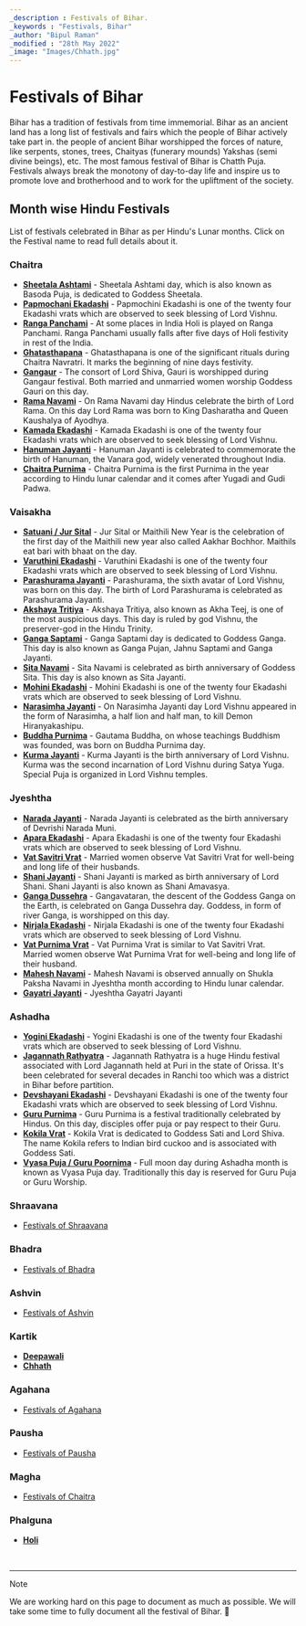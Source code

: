 ```yaml
---
_description : Festivals of Bihar.
_keywords : "Festivals, Bihar"
_author: "Bipul Raman"
_modified : "28th May 2022"
_image: "Images/Chhath.jpg"
---
```


# Festivals of Bihar

Bihar has a tradition of festivals from time immemorial. Bihar as an ancient land has a long list of festivals and fairs which the people of Bihar actively take part in. the people of ancient Bihar worshipped the forces of nature, like serpents, stones, trees, Chaityas (funerary mounds) Yakshas (semi divine beings), etc. The most famous festival of Bihar is Chatth Puja. Festivals always break the monotony of day-to-day life and inspire us to promote love and brotherhood and to work for the upliftment of the society.

## Month wise Hindu Festivals

List of festivals celebrated in Bihar as per Hindu's Lunar months. Click on the Festival name to read full details about it.

### Chaitra

- **[Sheetala Ashtami]()** - Sheetala Ashtami day, which is also known as Basoda Puja, is dedicated to Goddess Sheetala.
- **[Papmochani Ekadashi]()** - Papmochini Ekadashi is one of the twenty four Ekadashi vrats which are observed to seek blessing of Lord Vishnu.
- **[Ranga Panchami]()** - At some places in India Holi is played on Ranga Panchami. Ranga Panchami usually falls after five days of Holi festivity in rest of the India.
- **[Ghatasthapana]()** - Ghatasthapana is one of the significant rituals during Chaitra Navratri. It marks the beginning of nine days festivity.
- **[Gangaur]()** - The consort of Lord Shiva, Gauri is worshipped during Gangaur festival. Both married and unmarried women worship Goddess Gauri on this day.
- **[Rama Navami]()** - On Rama Navami day Hindus celebrate the birth of Lord Rama. On this day Lord Rama was born to King Dasharatha and Queen Kaushalya of Ayodhya.
- **[Kamada Ekadashi]()** - Kamada Ekadashi is one of the twenty four Ekadashi vrats which are observed to seek blessing of Lord Vishnu.
- **[Hanuman Jayanti]()** - Hanuman Jayanti is celebrated to commemorate the birth of Hanuman, the Vanara god, widely venerated throughout India.
- **[Chaitra Purnima]()** - Chaitra Purnima is the first Purnima in the year according to Hindu lunar calendar and it comes after Yugadi and Gudi Padwa.

### Vaisakha

- **[Satuani / Jur Sital]()** - Jur Sital or Maithili New Year is the celebration of the first day of the Maithili new year also called Aakhar Bochhor. Maithils eat bari with bhaat on the day.
- **[Varuthini Ekadashi]()** - Varuthini Ekadashi is one of the twenty four Ekadashi vrats which are observed to seek blessing of Lord Vishnu.
- **[Parashurama Jayanti]()** - Parashurama, the sixth avatar of Lord Vishnu, was born on this day. The birth of Lord Parashurama is celebrated as Parashurama Jayanti.
- **[Akshaya Tritiya]()** - Akshaya Tritiya, also known as Akha Teej, is one of the most auspicious days. This day is ruled by god Vishnu, the preserver-god in the Hindu Trinity.
- **[Ganga Saptami]()** - Ganga Saptami day is dedicated to Goddess Ganga. This day is also known as Ganga Pujan, Jahnu Saptami and Ganga Jayanti.
- **[Sita Navami]()** - Sita Navami is celebrated as birth anniversary of Goddess Sita. This day is also known as Sita Jayanti.
- **[Mohini Ekadashi]()** - Mohini Ekadashi is one of the twenty four Ekadashi vrats which are observed to seek blessing of Lord Vishnu.
- **[Narasimha Jayanti]()** - On Narasimha Jayanti day Lord Vishnu appeared in the form of Narasimha, a half lion and half man, to kill Demon Hiranyakashipu.
- **[Buddha Purnima]()** - Gautama Buddha, on whose teachings Buddhism was founded, was born on Buddha Purnima day.
- **[Kurma Jayanti]()** - Kurma Jayanti is the birth anniversary of Lord Vishnu. Kurma was the second incarnation of Lord Vishnu during Satya Yuga. Special Puja is organized in Lord Vishnu temples.

### Jyeshtha

- **[Narada Jayanti]()** - Narada Jayanti is celebrated as the birth anniversary of Devrishi Narada Muni.
- **[Apara Ekadashi]()** - Apara Ekadashi is one of the twenty four Ekadashi vrats which are observed to seek blessing of Lord Vishnu.
- **[Vat Savitri Vrat]()** - Married women observe Vat Savitri Vrat for well-being and long life of their husbands.
- **[Shani Jayanti]()** - Shani Jayanti is marked as birth anniversary of Lord Shani. Shani Jayanti is also known as Shani Amavasya.
- **[Ganga Dussehra]()** - Gangavataran, the descent of the Goddess Ganga on the Earth, is celebrated on Ganga Dussehra day. Goddess, in form of river Ganga, is worshipped on this day.
- **[Nirjala Ekadashi]()** - Nirjala Ekadashi is one of the twenty four Ekadashi vrats which are observed to seek blessing of Lord Vishnu.
- **[Vat Purnima Vrat]()** - Vat Purnima Vrat is similar to Vat Savitri Vrat. Married women observe Wat Purnima Vrat for well-being and long life of their husband.
- **[Mahesh Navami]()** - Mahesh Navami is observed annually on Shukla Paksha Navami in Jyeshtha month according to Hindu lunar calendar.
- **[Gayatri Jayanti]()** - Jyeshtha Gayatri Jayanti

### Ashadha

- **[Yogini Ekadashi]()** - Yogini Ekadashi is one of the twenty four Ekadashi vrats which are observed to seek blessing of Lord Vishnu.
- **[Jagannath Rathyatra]()** - Jagannath Rathyatra is a huge Hindu festival associated with Lord Jagannath held at Puri in the state of Orissa. It's been celebrated for several decades in Ranchi too which was a district in Bihar before partition.
- **[Devshayani Ekadashi]()** - Devshayani Ekadashi is one of the twenty four Ekadashi vrats which are observed to seek blessing of Lord Vishnu.
- **[Guru Purnima]()** - Guru Purnima is a festival traditionally celebrated by Hindus. On this day, disciples offer puja or pay respect to their Guru.
- **[Kokila Vrat]()** - Kokila Vrat is dedicated to Goddess Sati and Lord Shiva. The name Kokila refers to Indian bird cuckoo and is associated with Goddess Sati.
- **[Vyasa Puja / Guru Poornima]()** - Full moon day during Ashadha month is known as Vyasa Puja day. Traditionally this day is reserved for Guru Puja or Guru Worship.

### Shraavana

- [Festivals of Shraavana]()

### Bhadra

- [Festivals of Bhadra]()

### Ashvin

- [Festivals of Ashvin]()

### Kartik

- **[Deepawali]()**
- **[Chhath](Chhath.md)**

### Agahana

- [Festivals of Agahana]()

### Pausha

- [Festivals of Pausha]()

### Magha

- [Festivals of Chaitra]()

### Phalguna

- **[Holi]()**

&nbsp;

-----
> [!NOTE]
> We are working hard on this page to document as much as possible. We will take some time to fully document all the festival of Bihar. 🙂